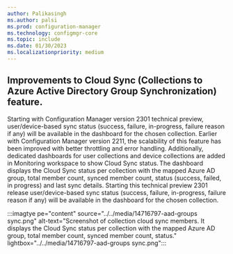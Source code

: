 ```yaml
---
author: Palikasingh
ms.author: palsi
ms.prod: configuration-manager
ms.technology: configmgr-core
ms.topic: include
ms.date: 01/30/2023
ms.localizationpriority: medium
---
```

<!-- please update author details and remove this comment afterwards-->

## <a name="bkmk_coll_aad_group_sync"></a> Improvements to Cloud Sync (Collections to Azure Active Directory Group Synchronization) feature.
Starting with Configuration Manager version 2301 technical preview, user/device-based sync status (success, failure, in-progress, failure reason if any) will be available in the dashboard for the chosen collection. Earlier with Configuration Manager version 2211, the scalability of this feature has been improved with better throttling and error handling. Additionally, dedicated dashboards for user collections and device collections are added in Monitoring workspace to show Cloud Sync status. The dashboard displays the Cloud Sync status per collection with the mapped Azure AD group, total member count, synced member count, status (success, failed, in progress) and last sync details. Starting this technical preview 2301 release user/device-based sync status (success, failure, in-progress, failure reason if any) will be available in the dashboard for the chosen collection. 

:::imagtye pe="content" source="../../media/14716797-aad-groups sync.png" alt-text="Screenshot of collection cloud sync members. It displays the Cloud Sync status per collection with the mapped Azure AD group, total member count, synced member count, status." lightbox="../../media/14716797-aad-groups sync.png":::

<!--For more information, see [Synchronize collections to Azure Active Directory Group](../../clients/manage/collections/synchronize-collections-aadgroup.md).-->

<!--14716797-->
